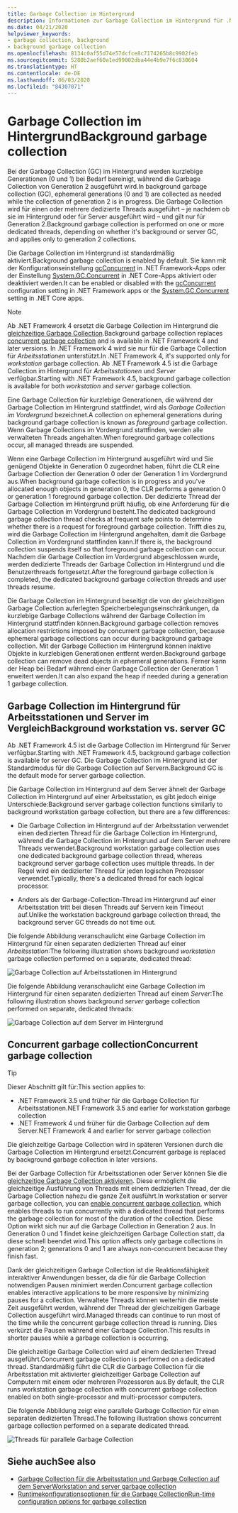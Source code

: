 ```yaml
---
title: Garbage Collection im Hintergrund
description: Informationen zur Garbage Collection im Hintergrund für .NET und Unterschiede zur Garbage Collection für Arbeitsstationen und Server
ms.date: 04/21/2020
helpviewer_keywords:
- garbage collection, background
- background garbage collection
ms.openlocfilehash: 8134c0af55d74e57dcfce8c7174265b8c9902feb
ms.sourcegitcommit: 5280b2aef60a1ed99002dba44e4b9e7f6c830604
ms.translationtype: HT
ms.contentlocale: de-DE
ms.lasthandoff: 06/03/2020
ms.locfileid: "84307071"
---
```

# <a name="background-garbage-collection"></a><span data-ttu-id="889b8-103">Garbage Collection im Hintergrund</span><span class="sxs-lookup"><span data-stu-id="889b8-103">Background garbage collection</span></span>

<span data-ttu-id="889b8-104">Bei der Garbage Collection (GC) im Hintergrund werden kurzlebige Generationen (0 und 1) bei Bedarf bereinigt, während die Garbage Collection von Generation 2 ausgeführt wird.</span><span class="sxs-lookup"><span data-stu-id="889b8-104">In background garbage collection (GC), ephemeral generations (0 and 1) are collected as needed while the collection of generation 2 is in progress.</span></span> <span data-ttu-id="889b8-105">Die Garbage Collection wird für einen oder mehrere dedizierte Threads ausgeführt – je nachdem ob sie im Hintergrund oder für Server ausgeführt wird – und gilt nur für Generation 2.</span><span class="sxs-lookup"><span data-stu-id="889b8-105">Background garbage collection is performed on one or more dedicated threads, depending on whether it's background or server GC, and applies only to generation 2 collections.</span></span>

<span data-ttu-id="889b8-106">Die Garbage Collection im Hintergrund ist standardmäßig aktiviert.</span><span class="sxs-lookup"><span data-stu-id="889b8-106">Background garbage collection is enabled by default.</span></span> <span data-ttu-id="889b8-107">Sie kann mit der Konfigurationseinstellung [gcConcurrent](../../framework/configure-apps/file-schema/runtime/gcconcurrent-element.md) in .NET Framework-Apps oder der Einstellung [System.GC.Concurrent](../../core/run-time-config/garbage-collector.md#systemgcconcurrentcomplus_gcconcurrent) in .NET Core-Apps aktiviert oder deaktiviert werden.</span><span class="sxs-lookup"><span data-stu-id="889b8-107">It can be enabled or disabled with the [gcConcurrent](../../framework/configure-apps/file-schema/runtime/gcconcurrent-element.md) configuration setting in .NET Framework apps or the [System.GC.Concurrent](../../core/run-time-config/garbage-collector.md#systemgcconcurrentcomplus_gcconcurrent) setting in .NET Core apps.</span></span>

> [!NOTE]
> <span data-ttu-id="889b8-108">Ab .NET Framework 4 ersetzt die Garbage Collection im Hintergrund die [gleichzeitige Garbage Collection](#concurrent-garbage-collection).</span><span class="sxs-lookup"><span data-stu-id="889b8-108">Background garbage collection replaces [concurrent garbage collection](#concurrent-garbage-collection) and is available in .NET Framework 4 and later versions.</span></span> <span data-ttu-id="889b8-109">In .NET Framework 4 wird sie nur für die Garbage Collection für *Arbeitsstationen* unterstützt.</span><span class="sxs-lookup"><span data-stu-id="889b8-109">In .NET Framework 4, it's supported only for *workstation* garbage collection.</span></span> <span data-ttu-id="889b8-110">Ab .NET Framework 4.5 ist die Garbage Collection im Hintergrund für *Arbeitsstationen* und *Server* verfügbar.</span><span class="sxs-lookup"><span data-stu-id="889b8-110">Starting with .NET Framework 4.5, background garbage collection is available for both *workstation* and *server* garbage collection.</span></span>

<span data-ttu-id="889b8-111">Eine Garbage Collection für kurzlebige Generationen, die während der Garbage Collection im Hintergrund stattfindet, wird als *Garbage Collection im Vordergrund* bezeichnet.</span><span class="sxs-lookup"><span data-stu-id="889b8-111">A collection on ephemeral generations during background garbage collection is known as *foreground* garbage collection.</span></span> <span data-ttu-id="889b8-112">Wenn Garbage Collections im Vordergrund stattfinden, werden alle verwalteten Threads angehalten.</span><span class="sxs-lookup"><span data-stu-id="889b8-112">When foreground garbage collections occur, all managed threads are suspended.</span></span>

<span data-ttu-id="889b8-113">Wenn eine Garbage Collection im Hintergrund ausgeführt wird und Sie genügend Objekte in Generation 0 zugeordnet haben, führt die CLR eine Garbage Collection der Generation 0 oder der Generation 1 im Vordergrund aus.</span><span class="sxs-lookup"><span data-stu-id="889b8-113">When background garbage collection is in progress and you've allocated enough objects in generation 0, the CLR performs a generation 0 or generation 1 foreground garbage collection.</span></span> <span data-ttu-id="889b8-114">Der dedizierte Thread der Garbage Collection im Hintergrund prüft häufig, ob eine Anforderung für die Garbage Collection im Vordergrund besteht.</span><span class="sxs-lookup"><span data-stu-id="889b8-114">The dedicated background garbage collection thread checks at frequent safe points to determine whether there is a request for foreground garbage collection.</span></span> <span data-ttu-id="889b8-115">Trifft dies zu, wird die Garbage Collection im Hintergrund angehalten, damit die Garbage Collection im Vordergrund stattfinden kann.</span><span class="sxs-lookup"><span data-stu-id="889b8-115">If there is, the background collection suspends itself so that foreground garbage collection can occur.</span></span> <span data-ttu-id="889b8-116">Nachdem die Garbage Collection im Vordergrund abgeschlossen wurde, werden dedizierte Threads der Garbage Collection im Hintergrund und die Benutzerthreads fortgesetzt.</span><span class="sxs-lookup"><span data-stu-id="889b8-116">After the foreground garbage collection is completed, the dedicated background garbage collection threads and user threads resume.</span></span>

<span data-ttu-id="889b8-117">Die Garbage Collection im Hintergrund beseitigt die von der gleichzeitigen Garbage Collection auferlegten Speicherbelegungseinschränkungen, da kurzlebige Garbage Collections während der Garbage Collection im Hintergrund stattfinden können.</span><span class="sxs-lookup"><span data-stu-id="889b8-117">Background garbage collection removes allocation restrictions imposed by concurrent garbage collection, because ephemeral garbage collections can occur during background garbage collection.</span></span> <span data-ttu-id="889b8-118">Mit der Garbage Collection im Hintergrund können inaktive Objekte in kurzlebigen Generationen entfernt werden.</span><span class="sxs-lookup"><span data-stu-id="889b8-118">Background garbage collection can remove dead objects in ephemeral generations.</span></span> <span data-ttu-id="889b8-119">Ferner kann der Heap bei Bedarf während einer Garbage Collection der Generation 1 erweitert werden.</span><span class="sxs-lookup"><span data-stu-id="889b8-119">It can also expand the heap if needed during a generation 1 garbage collection.</span></span>

## <a name="background-workstation-vs-server-gc"></a><span data-ttu-id="889b8-120">Garbage Collection im Hintergrund für Arbeitsstationen und Server im Vergleich</span><span class="sxs-lookup"><span data-stu-id="889b8-120">Background workstation vs. server GC</span></span>

<span data-ttu-id="889b8-121">Ab .NET Framework 4.5 ist die Garbage Collection im Hintergrund für Server verfügbar.</span><span class="sxs-lookup"><span data-stu-id="889b8-121">Starting with .NET Framework 4.5, background garbage collection is available for server GC.</span></span> <span data-ttu-id="889b8-122">Die Garbage Collection im Hintergrund ist der Standardmodus für die Garbage Collection auf Servern.</span><span class="sxs-lookup"><span data-stu-id="889b8-122">Background GC is the default mode for server garbage collection.</span></span>

<span data-ttu-id="889b8-123">Die Garbage Collection im Hintergrund auf dem Server ähnelt der Garbage Collection im Hintergrund auf einer Arbeitsstation, es gibt jedoch einige Unterschiede:</span><span class="sxs-lookup"><span data-stu-id="889b8-123">Background server garbage collection functions similarly to background workstation garbage collection, but there are a few differences:</span></span>

- <span data-ttu-id="889b8-124">Die Garbage Collection im Hintergrund auf der Arbeitsstation verwendet einen dedizierten Thread für die Garbage Collection im Hintergrund, während die Garbage Collection im Hintergrund auf dem Server mehrere Threads verwendet.</span><span class="sxs-lookup"><span data-stu-id="889b8-124">Background workstation garbage collection uses one dedicated background garbage collection thread, whereas background server garbage collection uses multiple threads.</span></span> <span data-ttu-id="889b8-125">In der Regel wird ein dedizierter Thread für jeden logischen Prozessor verwendet.</span><span class="sxs-lookup"><span data-stu-id="889b8-125">Typically, there's a dedicated thread for each logical processor.</span></span>

- <span data-ttu-id="889b8-126">Anders als der Garbage-Collection-Thread im Hintergrund auf einer Arbeitsstation tritt bei diesen Threads auf Servern kein Timeout auf.</span><span class="sxs-lookup"><span data-stu-id="889b8-126">Unlike the workstation background garbage collection thread, the background server GC threads do not time out.</span></span>

<span data-ttu-id="889b8-127">Die folgende Abbildung veranschaulicht eine Garbage Collection im Hintergrund für einen separaten dedizierten Thread auf einer *Arbeitsstation*:</span><span class="sxs-lookup"><span data-stu-id="889b8-127">The following illustration shows background *workstation* garbage collection performed on a separate, dedicated thread:</span></span>

![Garbage Collection auf Arbeitsstationen im Hintergrund](media/fundamentals/background-workstation-garbage-collection.png)

<span data-ttu-id="889b8-129">Die folgende Abbildung veranschaulicht eine Garbage Collection im Hintergrund für einen separaten dedizierten Thread auf einem *Server*:</span><span class="sxs-lookup"><span data-stu-id="889b8-129">The following illustration shows background *server* garbage collection performed on separate, dedicated threads:</span></span>

![Garbage Collection auf dem Server im Hintergrund](media/fundamentals/background-server-garbage-collection.png)

## <a name="concurrent-garbage-collection"></a><span data-ttu-id="889b8-131">Concurrent garbage collection</span><span class="sxs-lookup"><span data-stu-id="889b8-131">Concurrent garbage collection</span></span>

> [!TIP]
> <span data-ttu-id="889b8-132">Dieser Abschnitt gilt für:</span><span class="sxs-lookup"><span data-stu-id="889b8-132">This section applies to:</span></span>
>
> - <span data-ttu-id="889b8-133">.NET Framework 3.5 und früher für die Garbage Collection für Arbeitsstationen</span><span class="sxs-lookup"><span data-stu-id="889b8-133">.NET Framework 3.5 and earlier for workstation garbage collection</span></span>
> - <span data-ttu-id="889b8-134">.NET Framework 4 und früher für die Garbage Collection auf dem Server</span><span class="sxs-lookup"><span data-stu-id="889b8-134">.NET Framework 4 and earlier for server garbage collection</span></span>
>
> <span data-ttu-id="889b8-135">Die gleichzeitige Garbage Collection wird in späteren Versionen durch die Garbage Collection im Hintergrund ersetzt.</span><span class="sxs-lookup"><span data-stu-id="889b8-135">Concurrent garbage is replaced by background garbage collection in later versions.</span></span>

<span data-ttu-id="889b8-136">Bei der Garbage Collection für Arbeitsstationen oder Server können Sie die [gleichzeitige Garbage Collection aktivieren](../../framework/configure-apps/file-schema/runtime/gcconcurrent-element.md). Diese ermöglicht die gleichzeitige Ausführung von Threads mit einem dedizierten Thread, der die Garbage Collection nahezu die ganze Zeit ausführt.</span><span class="sxs-lookup"><span data-stu-id="889b8-136">In workstation or server garbage collection, you can [enable concurrent garbage collection](../../framework/configure-apps/file-schema/runtime/gcconcurrent-element.md), which enables threads to run concurrently with a dedicated thread that performs the garbage collection for most of the duration of the collection.</span></span> <span data-ttu-id="889b8-137">Diese Option wirkt sich nur auf die Garbage Collection in Generation 2 aus. In Generation 0 und 1 findet keine gleichzeitigen Garbage Collection statt, da diese schnell beendet wird.</span><span class="sxs-lookup"><span data-stu-id="889b8-137">This option affects only garbage collections in generation 2; generations 0 and 1 are always non-concurrent because they finish fast.</span></span>

<span data-ttu-id="889b8-138">Dank der gleichzeitigen Garbage Collection ist die Reaktionsfähigkeit interaktiver Anwendungen besser, da die für die Garbage Collection notwendigen Pausen minimiert werden.</span><span class="sxs-lookup"><span data-stu-id="889b8-138">Concurrent garbage collection enables interactive applications to be more responsive by minimizing pauses for a collection.</span></span> <span data-ttu-id="889b8-139">Verwaltete Threads können weiterhin die meiste Zeit ausgeführt werden, während der Thread der gleichzeitigen Garbage Collection ausgeführt wird.</span><span class="sxs-lookup"><span data-stu-id="889b8-139">Managed threads can continue to run most of the time while the concurrent garbage collection thread is running.</span></span> <span data-ttu-id="889b8-140">Dies verkürzt die Pausen während einer Garbage Collection.</span><span class="sxs-lookup"><span data-stu-id="889b8-140">This results in shorter pauses while a garbage collection is occurring.</span></span>

<span data-ttu-id="889b8-141">Die gleichzeitige Garbage Collection wird auf einem dedizierten Thread ausgeführt.</span><span class="sxs-lookup"><span data-stu-id="889b8-141">Concurrent garbage collection is performed on a dedicated thread.</span></span> <span data-ttu-id="889b8-142">Standardmäßig führt die CLR die Garbage Collection für die Arbeitsstation mit aktivierter gleichzeitiger Garbage Collection auf Computern mit einem oder mehreren Prozessoren aus.</span><span class="sxs-lookup"><span data-stu-id="889b8-142">By default, the CLR runs workstation garbage collection with concurrent garbage collection enabled on both single-processor and multi-processor computers.</span></span>

<span data-ttu-id="889b8-143">Die folgende Abbildung zeigt eine parallele Garbage Collection für einen separaten dedizierten Thread.</span><span class="sxs-lookup"><span data-stu-id="889b8-143">The following illustration shows concurrent garbage collection performed on a separate dedicated thread.</span></span>

![Threads für parallele Garbage Collection](media/gc-concurrent.png)

## <a name="see-also"></a><span data-ttu-id="889b8-145">Siehe auch</span><span class="sxs-lookup"><span data-stu-id="889b8-145">See also</span></span>

- [<span data-ttu-id="889b8-146">Garbage Collection für die Arbeitsstation und Garbage Collection auf dem Server</span><span class="sxs-lookup"><span data-stu-id="889b8-146">Workstation and server garbage collection</span></span>](workstation-server-gc.md)
- [<span data-ttu-id="889b8-147">Runtimekonfigurationsoptionen für die Garbage Collection</span><span class="sxs-lookup"><span data-stu-id="889b8-147">Run-time configuration options for garbage collection</span></span>](../../core/run-time-config/garbage-collector.md)
